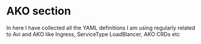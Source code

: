 # AKO section
In here I have collected all the YAML definitions I am using regularly related to Avi and AKO like Ingress, ServiceType LoadBlancer, AKO CRDs etc


